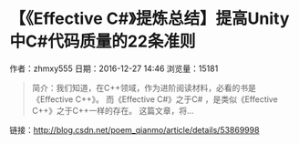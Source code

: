 # 【《Effective C#》提炼总结】提高Unity中C#代码质量的22条准则
作者：zhmxy555
日期：2016-12-27 14:46
浏览量：15181
> 简介：我们知道，在C++领域，作为进阶阅读材料，必看的书是《Effective C++》。 而《Effective C#》之于C# ，是类似《Effective C++》之于C++一样的存在。
这篇文章，将...

 链接：http://blog.csdn.net/poem_qianmo/article/details/53869998
